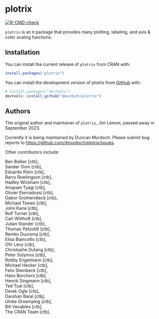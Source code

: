 
<!-- README.md is generated from README.Rmd. Please edit that file -->

# plotrix

<!-- badges: start -->

[![R-CMD-check](https://github.com/dmurdoch/plotrix/actions/workflows/R-CMD-check.yaml/badge.svg)](https://github.com/dmurdoch/plotrix/actions/workflows/R-CMD-check.yaml)
<!-- badges: end -->

`plotrix` is an `R` package that provides many plotting, labeling, and
axis & color scaling functions.

## Installation

You can install the current release of `plotrix` from CRAN with:

``` r
install.packages("plotrix")
```

You can install the development version of plotrix from
[GitHub](https://github.com/) with:

``` r
# install.packages("devtools")
devtools::install_github("dmurdoch/plotrix")
```

## Authors

The original author and maintainer of `plotrix`, Jim Lemon, passed away
in September 2023.

Currently it is being maintained by Duncan Murdoch. Please submit bug
reports to <https://github.com/dmurdoch/plotrix/issues>.

Other contributors include:

Ben Bolker \[ctb\],  
Sander Oom \[ctb\],  
Eduardo Klein \[ctb\],  
Barry Rowlingson \[ctb\],  
Hadley Wickham \[ctb\],  
Anupam Tyagi \[ctb\],  
Olivier Eterradossi \[ctb\],  
Gabor Grothendieck \[ctb\],  
Michael Toews \[ctb\],  
John Kane \[ctb\],  
Rolf Turner \[ctb\],  
Carl Witthoft \[ctb\],  
Julian Stander \[ctb\],  
Thomas Petzoldt \[ctb\],  
Remko Duursma \[ctb\],  
Elisa Biancotto \[ctb\],  
Ofir Levy \[ctb\],  
Christophe Dutang \[ctb\],  
Peter Solymos \[ctb\],  
Robby Engelmann \[ctb\],  
Michael Hecker \[ctb\],  
Felix Steinbeck \[ctb\],  
Hans Borchers \[ctb\],  
Henrik Singmann \[ctb\],  
Ted Toal \[ctb\],  
Derek Ogle \[ctb\],  
Darshan Baral \[ctb\],  
Ulrike Groemping \[ctb\],  
Bill Venables \[ctb\],  
The CRAN Team \[ctb\].
